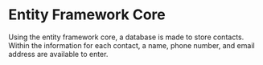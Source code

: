 # Entity Framework Core 

Using the entity framework core, a database is made to store contacts. Within the information for each contact, a name, phone number, and email address are available to enter.
